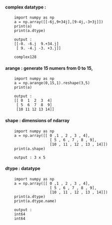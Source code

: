 #### complex datatype : 

        import numpy as np
        a = np.array([[-6j,9+34j],[9-4j,-3+3j]])
        print(a)
        print(a.dtype)
        
        output : 
        [[-0. -6.j  9.+34.j]
         [ 9. -4.j -3. +3.j]]
         
        complex128


#### arange : generate 15 numers from 0 to 15, 

        import numpy as np
        a = np.arange(0,15,1).reshape(3,5)
        print(a)

        output : 
        [[ 0  1  2  3  4]
         [ 5  6  7  8  9]
         [10 11 12 13 14]]

#### shape : dimensions of ndarray

        import numpy as np
        a = np.array([[ 0 ,1 , 2 , 3 , 4],
                        [ 5 , 6 , 7 , 8 , 9],
                        [10 , 11 , 12 , 13 , 14]])
        print(a.shape)
        
        output : 3 x 5
        
        
#### dtype : datatype

        import numpy as np
        a = np.array([[ 0 ,1 , 2 , 3 , 4],
                        [ 5 , 6 , 7 , 8 , 9],
                        [10 , 11 , 12 , 13 , 14]])
        print(a.dtype)
        print(a.dtype.name)
        
        output : 
        int64
        int64
        
####        
